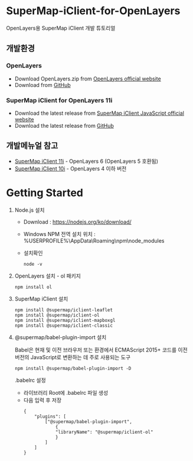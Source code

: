 # SuperMap-iClient-for-OpenLayers
OpenLayers용 SuperMap iClient 개발 튜토리얼

## 개발환경
### OpenLayers
* Download OpenLayers.zip from [OpenLayers official website](https://openlayers.org/download/)
* Download from [GitHub](https://github.com/OpenLayers/OpenLayers)

### SuperMap iClient for OpenLayers 11i
* Download the latest release from [SuperMap iClient JavaScript official website](https://iclient.supermap.io/en/web/download/download.html)
* Download the latest release from [GitHub](https://github.com/SuperMap/iClient-JavaScript/releases)


## 개발메뉴얼 참고
* [SuperMap iClient 11i](https://iclient.supermap.io/en/web/introduction/openlayersDevelop.html#Ready) - OpenLayers 6 (OpenLayers 5 호환됨)
* [SuperMap iClient 10i](https://iclient.supermap.io/10.0.0/en/web/introduction/openlayersDevelop.html) - OpenLayers 4 이하 버전

# Getting Started
1. Node.js 설치
    * Download : https://nodejs.org/ko/download/
    * Windows NPM 전역 설치 위치 : %USERPROFILE%\AppData\Roaming\npm\node_modules
    * 설치확인
    
        ```
        node -v
        ```
2. OpenLayers 설치 - ol 패키지

    ```
    npm install ol
    ```
3. SuperMap iClient 설치

    ```
    npm install @supermap/iclient-leaflet
    npm install @supermap/iclient-ol
    npm install @supermap/iclient-mapboxgl
    npm install @supermap/iclient-classic
    ```
4. @supermap/babel-plugin-import 설치
    
    Babel은 현재 및 이전 브라우저 또는 환경에서 ECMAScript 2015+ 코드를 이전 버전의 JavaScript로 변환하는 데 주로 사용되는 도구

    ```
    npm install @supermap/babel-plugin-import -D
    ```
    .babelrc 설정

    * 라이브러리 Root에 .babelrc 파일 생성
    * 다음 입력 후 저장
        ```
        {
            "plugins": [
                ["@supermap/babel-plugin-import",
                    {
                    "libraryName": "@supermap/iclient-ol"
                    }
                ]
            ]
        }
        ```